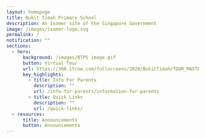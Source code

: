 ```yaml
---
layout: homepage
title: Bukit Timah Primary School
description: An Isomer site of the Singapore Government
image: /images/isomer-logo.svg
permalink: /
notification: ""
sections:
  - hero:
      background: /images/BTPS image.gif
      button: Virtual Tour
      url: https://360.itcow.com/fullscreens/2020/BukitTimah/TOUR_MASTER1/
      key_highlights:
        - title: Info For Parents
          description: ""
          url: /info-for-parents/information-for-parents
        - title: Quick Links
          description: ""
          url: /quick-links/
  - resources:
      title: Announcements
      button: Announcements
---
```

